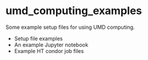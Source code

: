 # umd_computing_examples

Some example setup files for using UMD computing.  
* Setup file examples
* An example Jupyter notebook
* Example HT condor job files 

